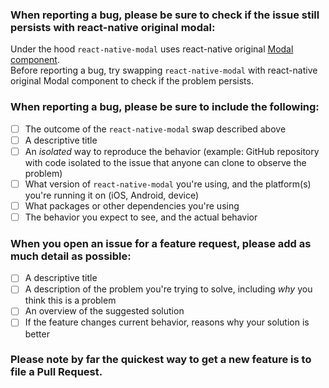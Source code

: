 ### When reporting a bug, please be sure to check if the issue still persists with react-native original modal:

Under the hood `react-native-modal` uses react-native original [Modal component](https://facebook.github.io/react-native/docs/modal.html).  
Before reporting a bug, try swapping `react-native-modal` with react-native original Modal component to check if the problem persists.

### When reporting a bug, please be sure to include the following:

- [ ] The outcome of the `react-native-modal` swap described above
- [ ] A descriptive title
- [ ] An _isolated_ way to reproduce the behavior (example: GitHub repository with code isolated to the issue that anyone can clone to observe the problem)
- [ ] What version of `react-native-modal` you're using, and the platform(s) you're running it on (iOS, Android, device)
- [ ] What packages or other dependencies you're using
- [ ] The behavior you expect to see, and the actual behavior

### When you open an issue for a feature request, please add as much detail as possible:

- [ ] A descriptive title
- [ ] A description of the problem you're trying to solve, including _why_ you think this is a problem
- [ ] An overview of the suggested solution
- [ ] If the feature changes current behavior, reasons why your solution is better

### Please note by far the quickest way to get a new feature is to file a Pull Request.
